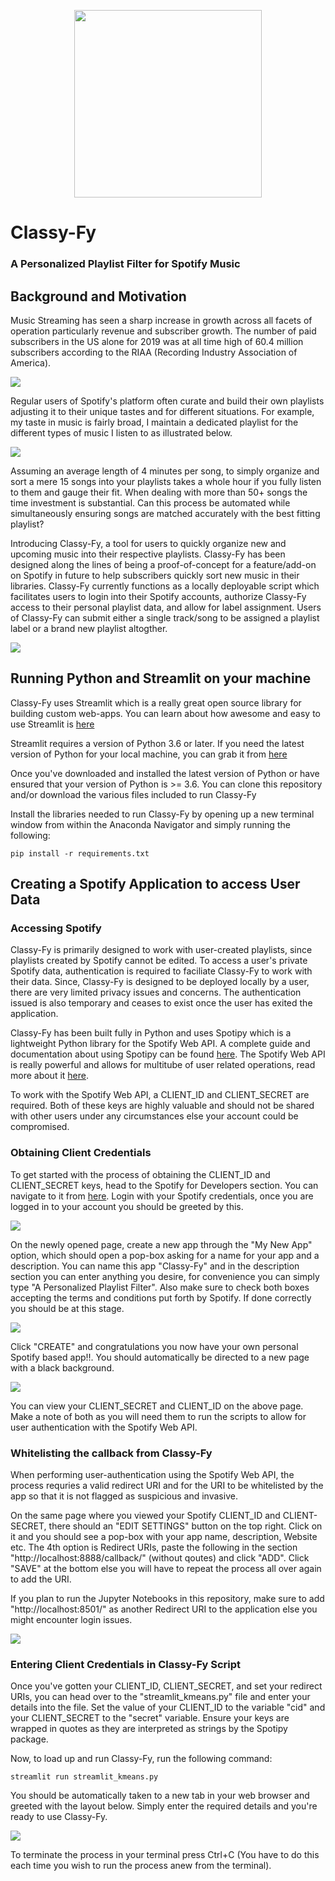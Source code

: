 <p align="center">
  <img width="300" height="300" src="https://i.imgur.com/ojKHKY4.png">
</p>

# Classy-Fy

### A Personalized Playlist Filter for Spotify Music

## Background and Motivation

Music Streaming has seen a sharp increase in growth across all facets of operation particularly revenue and subscriber growth. The number of paid subscribers in the US alone for 2019 was at all time high of 60.4 million subscribers according to the RIAA (Recording Industry Association of America).

![](https://github.com/vignesh022/Classy-Fy/blob/master/Images/usa_paid_subscribers.png?raw=true)

Regular users of Spotify's platform often curate and build their own playlists adjusting it to their unique tastes and for different situations. For example, my taste in music is fairly broad, I maintain a dedicated playlist for the different types of music I listen to as illustrated below.

![](https://github.com/vignesh022/Classy-Fy/blob/master/Images/spotify_playlist_example.png?raw=true)

Assuming an average length of 4 minutes per song, to simply organize and sort a mere 15 songs into your playlists takes a whole hour if you fully listen to them and gauge their fit. When dealing with more than 50+ songs the time investment is substantial. Can this process be automated while simultaneously ensuring songs are matched accurately with the best fitting playlist?

Introducing Classy-Fy, a tool for users to quickly organize new and upcoming music into their respective playlists. Classy-Fy has been designed along the lines of being a proof-of-concept for a feature/add-on on Spotify in future to help subscribers quickly sort new music in their libraries. Classy-Fy currently functions as a locally deployable script which facilitates users to login into their Spotify accounts, authorize Classy-Fy access to their personal playlist data, and allow for label assignment. Users of Classy-Fy can submit either a single track/song to be assigned a playlist label or a brand new playlist altogther.

![](https://github.com/vignesh022/Classy-Fy/blob/master/Images/classyfy_example.png?raw=true)

## Running Python and Streamlit on your machine
Classy-Fy uses Streamlit which is a really great open source library for building custom web-apps. You can learn about how awesome and easy to use Streamlit is [here](https://docs.streamlit.io/en/stable/)

Streamlit requires a version of Python 3.6 or later. If you need the latest version of Python for your local machine, you can grab it from [here](https://www.anaconda.com/products/individual) 

Once you've downloaded and installed the latest version of Python or have ensured that your version of Python is >= 3.6. You can clone this repository and/or download the various files included to run Classy-Fy 

Install the libraries needed to run Classy-Fy by opening up a new terminal window from within the Anaconda Navigator and simply running the following:
```
pip install -r requirements.txt
```

## Creating a Spotify Application to access User Data

### Accessing Spotify
Classy-Fy is primarily designed to work with user-created playlists, since playlists created by Spotify cannot be edited. To access a user's private Spotify data, authentication is required to faciliate Classy-Fy to work with their data. Since, Classy-Fy is designed to be deployed locally by a user, there are very limited privacy issues and concerns. The authentication issued is also temporary and ceases to exist once the user has exited the application.

Classy-Fy has been built fully in Python and uses Spotipy which is a lightweight Python library for the Spotify Web API. A complete guide and documentation about using Spotipy can be found [here](https://spotipy.readthedocs.io/en/2.12.0/#). The Spotify Web API is really powerful and allows for multitube of user related operations, read more about it [here](https://developer.spotify.com/documentation/web-api/).

To work with the Spotify Web API, a CLIENT_ID and CLIENT_SECRET are required. Both of these keys are highly valuable and should not be shared with other users under any circumstances else your account could be compromised.

### Obtaining Client Credentials
To get started with the process of obtaining the CLIENT_ID and CLIENT_SECRET keys, head to the Spotify for Developers section. You can navigate to it from [here](https://developer.spotify.com/dashboard/). Login with your Spotify credentials, once you are logged in to your account you should be greeted by this.

![](https://github.com/vignesh022/Classy-Fy/blob/master/Images/spotify_dashboard.png?raw=true)

On the newly opened page, create a new app through the "My New App" option, which should open a pop-box asking for a name for your app and a description. You can name this app "Classy-Fy" and in the description section you can enter anything you desire, for convenience you can simply type "A Personalized Playlist Filter". Also make sure to check both boxes accepting the terms and conditions put forth by Spotify. If done correctly you should be at this stage.

![](https://github.com/vignesh022/Classy-Fy/blob/master/Images/spotify_classyfy.png?raw=true)

Click "CREATE" and congratulations you now have your own personal Spotify based app!!. You should automatically be directed to a new page with a black background.

![](https://github.com/vignesh022/Classy-Fy/blob/master/Images/spotify_credentials.png?raw=true)

You can view your CLIENT_SECRET and CLIENT_ID on the above page. Make a note of both as you will need them to run the scripts to allow for user authentication with the Spotify Web API.

### Whitelisting the callback from Classy-Fy
When performing user-authentication using the Spotify Web API, the process requries a valid redirect URI and for the URI to be whitelisted by the app so that it is not flagged as suspicious and invasive.

On the same page where you viewed your Spotify CLIENT_ID and CLIENT-SECRET, there should an "EDIT SETTINGS" button on the top right. Click on it and you should see a pop-box with your app name, description, Website etc. The 4th option is Redirect URIs, paste the following in the section "http://localhost:8888/callback/" (without qoutes) and click "ADD". Click "SAVE" at the bottom else you will have to repeat the process all over again to add the URI.

If you plan to run the Jupyter Notebooks in this repository, make sure to add "http://localhost:8501/" as another Redirect URI to the application else you might encounter login issues.

![](https://github.com/vignesh022/Classy-Fy/blob/master/Images/spotify_redirectURI.png?raw=true)

### Entering Client Credentials in Classy-Fy Script
Once you've gotten your CLIENT_ID, CLIENT_SECRET, and set your redirect URIs, you can head over to the "streamlit_kmeans.py" file and enter your details into the file.
Set the value of your CLIENT_ID to the variable "cid" and your CLIENT_SECRET to the "secret" variable. Ensure your keys are wrapped in quotes as they are interpreted as strings by the Spotipy package.

Now, to load up and run Classy-Fy, run the following command:
```
streamlit run streamlit_kmeans.py
```
You should be automatically taken to a new tab in your web browser and greeted with the layout below. Simply enter the required details and you're ready to use Classy-Fy.

![](https://github.com/vignesh022/Classy-Fy/blob/master/Images/streamlit_login.png?raw=true)

To terminate the process in your terminal press Ctrl+C (You have to do this each time you wish to run the process anew from the terminal).

